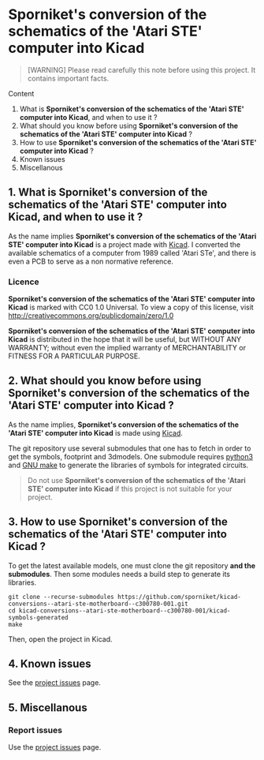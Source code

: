 # Sporniket's conversion of the schematics of the 'Atari STE' computer into Kicad

> [WARNING] Please read carefully this note before using this project. It contains important facts.

Content

1. What is **Sporniket's conversion of the schematics of the 'Atari STE' computer into Kicad**, and when to use it ?
2. What should you know before using **Sporniket's conversion of the schematics of the 'Atari STE' computer into Kicad** ?
3. How to use **Sporniket's conversion of the schematics of the 'Atari STE' computer into Kicad** ?
4. Known issues
5. Miscellanous

## 1. What is **Sporniket's conversion of the schematics of the 'Atari STE' computer into Kicad**, and when to use it ?

As the name implies **Sporniket's conversion of the schematics of the 'Atari STE' computer into Kicad** is a project made with [Kicad](https://www.kicad.org/). I converted the available schematics of a computer from 1989 called 'Atari STe', and there is even a PCB to serve as a non normative reference.


### Licence

**Sporniket's conversion of the schematics of the 'Atari STE' computer into Kicad** is marked with CC0 1.0 Universal. To view a copy of this license, visit http://creativecommons.org/publicdomain/zero/1.0

**Sporniket's conversion of the schematics of the 'Atari STE' computer into Kicad** is distributed in the hope that it will be useful, but WITHOUT ANY WARRANTY; without even the implied warranty of MERCHANTABILITY or FITNESS FOR A PARTICULAR PURPOSE.

## 2. What should you know before using **Sporniket's conversion of the schematics of the 'Atari STE' computer into Kicad** ?

As the name implies, **Sporniket's conversion of the schematics of the 'Atari STE' computer into Kicad** is made using [Kicad](https://www.kicad.org/).

The git repository use several submodules that one has to fetch in order to get the symbols, footprint and 3dmodels. One submodule requires [python3](https://www.python.org) and [GNU make](https://www.gnu.org/software/make/) to generate the libraries of symbols for integrated circuits.

> Do not use **Sporniket's conversion of the schematics of the 'Atari STE' computer into Kicad** if this project is not suitable for your project.

## 3. How to use **Sporniket's conversion of the schematics of the 'Atari STE' computer into Kicad** ?

To get the latest available models, one must clone the git repository **and the submodules**. Then some modules needs a build step to generate its libraries.

	git clone --recurse-submodules https://github.com/sporniket/kicad-conversions--atari-ste-motherboard--c300780-001.git
	cd kicad-conversions--atari-ste-motherboard--c300780-001/kicad-symbols-generated
	make

Then, open the project in Kicad.

## 4. Known issues
See the [project issues](https://github.com/sporniket/kicad-conversions--atari-ste-motherboard--c300780-001/issues) page.

## 5. Miscellanous

### Report issues
Use the [project issues](https://github.com/sporniket/kicad-conversions--atari-ste-motherboard--c300780-001/issues) page.
